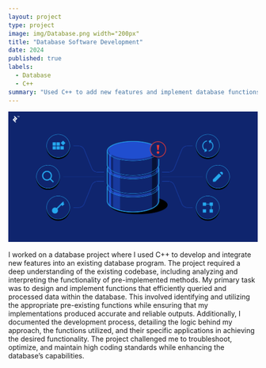 ```yaml
---
layout: project
type: project
image: img/Database.png width="200px"
title: "Database Software Development"
date: 2024
published: true
labels:
  - Database
  - C++
summary: "Used C++ to add new features and implement database functions to enhance an existing database program."
---
```


<div class="text-center p-4">
  <img width="800px" src="/img/Database.png">
</div>

I worked on a database project where I used C++ to develop and integrate new features into an existing database program. The project required a deep understanding of the existing codebase, including analyzing and interpreting the functionality of pre-implemented methods. My primary task was to design and implement functions that efficiently queried and processed data within the database. This involved identifying and utilizing the appropriate pre-existing functions while ensuring that my implementations produced accurate and reliable outputs. Additionally, I documented the development process, detailing the logic behind my approach, the functions utilized, and their specific applications in achieving the desired functionality. The project challenged me to troubleshoot, optimize, and maintain high coding standards while enhancing the database’s capabilities.
